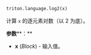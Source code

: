 ```python
triton.language.log2(x)
```


计算 `x` 的逐元素对数（以 2 为底）。 


**参数****：**

* **x** (*Block*) - 输入值。


